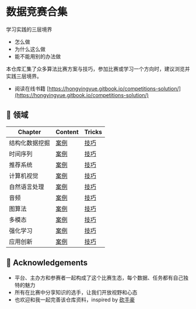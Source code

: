 # 数据竞赛合集

学习实践的三层境界
- 怎么做
- 为什么这么做
- 能不能用别的办法做

本仓库汇集了众多算法比赛方案与技巧，参加比赛或学习一个方向时，建议浏览并实践三层境界。<br>

- 阅读在线书籍 [https://hongyingyue.gitbook.io/competitions-solution/](https://hongyingyue.gitbook.io/competitions-solution/)

## 📗 领域

|Chapter | Content                                 | Tricks                |
|---|-----------------------------------------|-----------------------|
| 结构化数据挖掘 	| [案例](01_数据挖掘/案例.md)             | [技巧](01_数据挖掘/技巧.md)        |
| 时间序列 	| [案例](02_时间序列/案例.md) 	             | [技巧](02_时间序列/技巧.md)   |
| 推荐系统 	| [案例](03_推荐系统/案例.md) | [技巧](03_推荐系统/技巧.md)   |
| 计算机视觉 	| [案例](04_计算机视觉/案例.md) | [技巧](04_计算机视觉/技巧.md)  |
| 自然语言处理 	| [案例](05_自然语言处理/案例.md) | [技巧](05_自然语言处理/技巧.md) |
| 音频 	| [案例](06_音频/案例.md) | [技巧](06_音频/技巧.md)     |
| 图算法 	| [案例](07_图算法/案例.md) | [技巧](07_图算法/技巧.md)    |
| 多模态 	| [案例](08_多模态/案例.md) | [技巧](08_多模态/技巧.md)    |
| 强化学习 	| [案例](09_强化学习/案例.md) | [技巧](09_强化学习/技巧.md)   |
| 应用创新 	| [案例](10_应用创新/案例.md) | [技巧](10_应用创新/技巧.md)   |


## 🙏 Acknowledgements

- 平台、主办方和参赛者一起构成了这个比赛生态，每个数据、任务都有自己独特的魅力
- 所有在比赛中分享知识的选手，让我们开放视野和心态
- 也欢迎和我一起完善该仓库资料，inspired by [砍手豪](https://www.zhihu.com/column/c_32887913)
